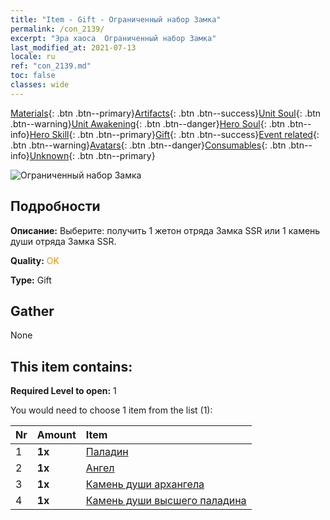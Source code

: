 ```yaml
---
title: "Item - Gift - Ограниченный набор Замка"
permalink: /con_2139/
excerpt: "Эра хаоса  Ограниченный набор Замка"
last_modified_at: 2021-07-13
locale: ru
ref: "con_2139.md"
toc: false
classes: wide
---
```

 [Materials](/ItemsRU/){: .btn .btn--primary}[Artifacts](/ItemsRU/Artifacts/){: .btn .btn--success}[Unit Soul](/ItemsRU/UnitSoul/){: .btn .btn--warning}[Unit Awakening](/ItemsRU/UnitAwakening/){: .btn .btn--danger}[Hero Soul](/ItemsRU/HeroSoul/){: .btn .btn--info}[Hero Skill](/ItemsRU/HeroSkill/){: .btn .btn--primary}[Gift](/ItemsRU/Gift/){: .btn .btn--success}[Event related](/ItemsRU/Events/){: .btn .btn--warning}[Avatars](/ItemsRU/Avatars/){: .btn .btn--danger}[Consumables](/ItemsRU/Consumables/){: .btn .btn--info}[Unknown](/ItemsRU/Unknown/){: .btn .btn--primary}

 ![Ограниченный набор Замка](/images/t/i_994001.png)

## Подробности
 **Описание:** Выберите: получить 1 жетон отряда Замка SSR или 1 камень души отряда Замка SSR.

 **Quality:** <span style="color: #FF8C00">OK</span>

 **Type:** Gift

## Gather

  None

## This item contains:

 **Required Level to open:** 1

 You would need to choose 1 item from the list (1):

  | Nr | Amount |     Item    |
  |:---|:-------|:------------|
  | 1 |  **1x** | [Паладин](/ItemsRU/unt_197/) |  | 
  | 2 |  **1x** | [Ангел](/ItemsRU/unt_196/) |  | 
  | 3 |  **1x** | [Камень души архангела](/ItemsRU/unt_288/) |  | 
  | 4 |  **1x** | [Камень души высшего паладина](/ItemsRU/unt_289/) |  | 
